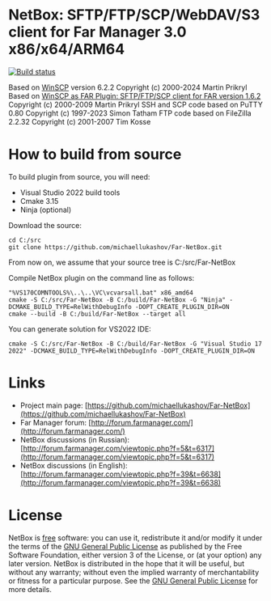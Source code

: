 NetBox: SFTP/FTP/SCP/WebDAV/S3 client for Far Manager 3.0 x86/x64/ARM64
==============

[![Build status](https://ci.appveyor.com/api/projects/status/91lhdjygkenumcmv?svg=true)](https://ci.appveyor.com/project/michaellukashov/far-netbox)


Based on [WinSCP](http://winscp.net/eng/index.php) version 6.2.2 Copyright (c) 2000-2024 Martin Prikryl
Based on [WinSCP as FAR Plugin: SFTP/FTP/SCP client for FAR version 1.6.2](http://winscp.net/download/winscpfar162setup.exe) Copyright (c) 2000-2009 Martin Prikryl
SSH and SCP code based on PuTTY 0.80 Copyright (c) 1997-2023 Simon Tatham
FTP code based on FileZilla 2.2.32 Copyright (c) 2001-2007 Tim Kosse

How to build from source
========================

To build plugin from source, you will need:

  * Visual Studio 2022 build tools
  * Cmake 3.15
  * Ninja (optional)

Download the source:

```
cd C:/src
git clone https://github.com/michaellukashov/Far-NetBox.git
```

From now on, we assume that your source tree is C:/src/Far-NetBox

Compile NetBox plugin on the command line as follows:

```
"%VS170COMNTOOLS%\..\..\VC\vcvarsall.bat" x86_amd64
cmake -S C:/src/Far-NetBox -B C:/build/Far-NetBox -G "Ninja" -DCMAKE_BUILD_TYPE=RelWithDebugInfo -DOPT_CREATE_PLUGIN_DIR=ON
cmake --build -B C:/build/Far-NetBox --target all
```

You can generate solution for VS2022 IDE:
```
cmake -S C:/src/Far-NetBox -B C:/build/Far-NetBox -G "Visual Studio 17 2022" -DCMAKE_BUILD_TYPE=RelWithDebugInfo -DOPT_CREATE_PLUGIN_DIR=ON
```


Links
========================

* Project main page: [https://github.com/michaellukashov/Far-NetBox](https://github.com/michaellukashov/Far-NetBox)
* Far Manager forum: [http://forum.farmanager.com/](http://forum.farmanager.com/)
* NetBox discussions (in Russian): [http://forum.farmanager.com/viewtopic.php?f=5&t=6317](http://forum.farmanager.com/viewtopic.php?f=5&t=6317)
* NetBox discussions (in English): [http://forum.farmanager.com/viewtopic.php?f=39&t=6638](http://forum.farmanager.com/viewtopic.php?f=39&t=6638)

License
========================

NetBox is [free](http://www.gnu.org/philosophy/free-sw.html) software: you can use it, redistribute it and/or modify it under the terms of the [GNU General Public License](http://www.gnu.org/licenses/gpl.html) as published by the Free Software Foundation, either version 3 of the License, or (at your option) any later version.
NetBox is distributed in the hope that it will be useful, but without any warranty; without even the implied warranty of merchantability or fitness for a particular purpose. See the [GNU General Public License](http://www.gnu.org/licenses/gpl.html) for more details.
